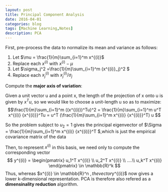 ```yaml
---
layout: post
title: Principal Component Analysis
date: 2016-04-01
categories: blog
tags: [Machine Learning,Notes]
description: PCA
---
```


First, pre-process the data to normalize its mean and variance as follows:

1. Let $\mu = \frac{1}{m}\sum_{i=1}^m x^{(i)}$
2. Replace each $x^{(i)}$ with $x^{(i)} - \mu$
3. Let $\sigma_j^2 =\frac{1}{m}\sum_{i=1}^m (x^{(i)}_j)^2 $
4. Replace each $x^{(i)}_j$ with $x^{(i)}_j/\sigma_j$


Compute the **major axis of variation**:

Given a unit vector u and a point x, the length of the projection of x onto u is given by $x^Tu$, so we would like to choose a unit-length u so as to maximize:
$$\frac{1}{m}\sum_{i=1}^m ((x^{(i)})^Tu)^2 =  \frac{1}{m}\sum_{i=1}^m u^T x^{(i)} {x^{(i)}}^Tu = u^T (\frac{1}{m}\sum_{i=1}^m  x^{(i)} {x^{(i)}}^T) u  $$

So the problem subject to $u_2 = 1$ gives the principal eigenvector of $\Sigma = \frac{1}{m}\sum_{i=1}^m  x^{(i)} {x^{(i)}}^T $,which is just the empirical covariance matrix of the data

Then, to represent $x^{(i)}$ in this basis, we need only to compute the corresponding vector 
$$
y^{(i)} = \begin{pmatrix}
u_1^T x^{(i)} \\
u_2^T x^{(i)} \\
....\\
u_k^T x^{(i)}
\end{pmatrix} \in \mathbb{R}^k
$$
Thus, whereas $x^{(i)} \in \mathbb{R}^n $, the vector$y^{(i)}$ now gives a lower k-dimensional representation. PCA is therefore also refered as a **dimensinality reduction** algorithm.